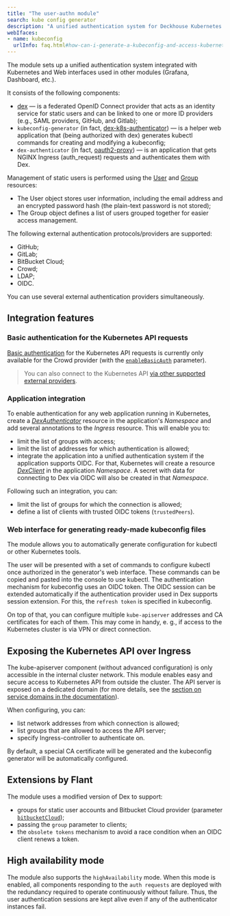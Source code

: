 ```yaml
---
title: "The user-authn module"
search: kube config generator
description: "A unified authentication system for Deckhouse Kubernetes Platform, integrated with Kubernetes and Deckhouse Kubernetes Platform web interfaces."
webIfaces:
- name: kubeconfig
  urlInfo: faq.html#how-can-i-generate-a-kubeconfig-and-access-kubernetes-api
---
```


The module sets up a unified authentication system integrated with Kubernetes and Web interfaces used in other modules (Grafana, Dashboard, etc.).

It consists of the following components:

- [dex](https://github.com/dexidp/dex) — is a federated OpenID Connect provider that acts as an identity service for static users and can be linked to one or more ID providers (e.g., SAML providers, GitHub, and Gitlab);
- `kubeconfig-generator` (in fact, [dex-k8s-authenticator](https://github.com/mintel/dex-k8s-authenticator)) — is a helper web application that (being authorized with dex) generates kubectl commands for creating and modifying a kubeconfig;
- `dex-authenticator` (in fact, [oauth2-proxy](https://github.com/oauth2-proxy/oauth2-proxy)) — is an application that gets NGINX Ingress (auth_request) requests and authenticates them with Dex.

Management of static users is performed using the [User](cr.html#user) and [Group](cr.html#group) resources:

- The User object stores user information, including the email address and an encrypted password hash (the plain-text password is not stored);
- The Group object defines a list of users grouped together for easier access management.

The following external authentication protocols/providers are supported:

- GitHub;
- GitLab;
- BitBucket Cloud;
- Crowd;
- LDAP;
- OIDC.

You can use several external authentication providers simultaneously.

## Integration features

### Basic authentication for the Kubernetes API requests

[Basic authentication](https://en.wikipedia.org/wiki/Basic_access_authentication) for the Kubernetes API requests is currently only available for the Crowd provider (with the [`enableBasicAuth`](cr.html#dexprovider-v1-spec-crowd-enablebasicauth) parameter).

> You can also connect to the Kubernetes API [via other supported external providers](#web-interface-for-generating-ready-made-kubeconfig-files).

### Application integration

To enable authentication for any web application running in Kubernetes, create a [_DexAuthenticator_](cr.html#dexauthenticator) resource in the application's _Namespace_ and add several annotations to the _Ingress_ resource.
This will enable you to:
* limit the list of groups with access;
* limit the list of addresses for which authentication is allowed;
* integrate the application into a unified authentication system if the application supports OIDC. For that, Kubernetes will create a resource [_DexClient_](cr.html#dexclient) in the application _Namespace_. A secret with data for connecting to Dex via OIDC will also be created in that _Namespace_.

Following such an integration, you can: 
* limit the list of groups for which the connection is allowed; 
* define a list of clients with trusted OIDC tokens (`trustedPeers`).

### Web interface for generating ready-made kubeconfig files

The module allows you to automatically generate configuration for kubectl or other Kubernetes tools. 

The user will be presented with a set of commands to configure kubectl once authorized in the generator's web interface. These commands can be copied and pasted into the console to use kubectl.
The authentication mechanism for kubeconfig uses an OIDC token. The OIDC session can be extended automatically if the authentication provider used in Dex supports session extension. For this, the `refresh token` is specified in kubeconfig.

On top of that, you can configure multiple `kube-apiserver` addresses and CA certificates for each of them. This may come in handy, e. g., if access to the Kubernetes cluster is via VPN or direct connection.

## Exposing the Kubernetes API over Ingress

The kube-apiserver component (without advanced configuration) is only accessible in the internal cluster network. This module enables easy and secure access to Kubernetes API from outside the cluster. The API server is exposed on a dedicated domain (for more details, see the [section on service domains in the documentation](../../deckhouse-configure-global.html)).

When configuring, you can:
* list network addresses from which connection is allowed;
* list groups that are allowed to access the API server;
* specify Ingress-controller to authenticate on.

By default, a special CA certificate will be generated and the kubeconfig generator will be automatically configured.

## Extensions by Flant

The module uses a modified version of Dex to support:
* groups for static user accounts and Bitbucket Cloud provider (parameter [`bitbucketCloud`](cr.html#dexprovider-v1-spec-bitbucketcloud));
* passing the `group` parameter to clients;
* the `obsolete tokens` mechanism to avoid a race condition when an OIDC client renews a token.

## High availability mode

The module also supports the `highAvailability` mode. When this mode is enabled, all components responding to the `auth requests` are deployed with the redundancy required to operate continuously without failure. Thus, the user authentication sessions are kept alive even if any of the authenticator instances fail.
